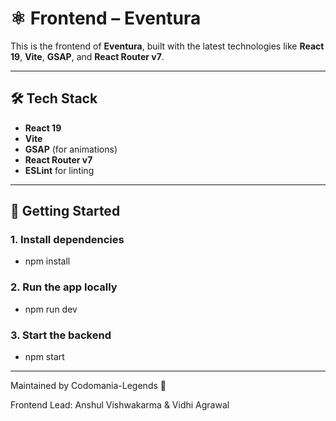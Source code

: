# ⚛️ Frontend – Eventura

This is the frontend of **Eventura**, built with the latest technologies like **React 19**, **Vite**, **GSAP**, and **React Router v7**.

---

## 🛠 Tech Stack

- **React 19**
- **Vite**
- **GSAP** (for animations)
- **React Router v7**
- **ESLint** for linting

---

## 🚀 Getting Started

### 1. Install dependencies
- npm install

### 2. Run the app locally
- npm run dev

### 3. Start the backend
- npm start

---

Maintained by Codomania-Legends 🧠

Frontend Lead: Anshul Vishwakarma & Vidhi Agrawal
